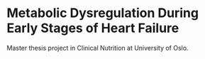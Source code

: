 # Metabolic Dysregulation During Early Stages of Heart Failure

Master thesis project in Clinical Nutrition at University of Oslo. 

